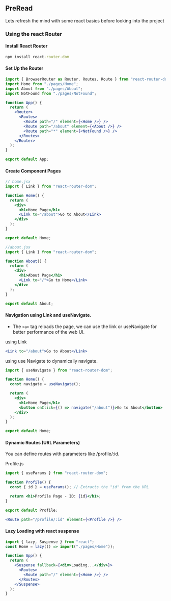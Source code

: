 ## PreRead

Lets refresh the mind with some react basics before looking into the project

### Using the react Router

#### Install React Router

```cmd
npm install react-router-dom
```

#### Set Up the Router

```jsx
import { BrowserRouter as Router, Routes, Route } from "react-router-dom";
import Home from "./pages/Home";
import About from "./pages/About";
import NotFound from "./pages/NotFound";

function App() {
  return (
    <Router>
      <Routes>
        <Route path="/" element={<Home />} />
        <Route path="/about" element={<About />} />
        <Route path="*" element={<NotFound />} />
      </Routes>
    </Router>
  );
}

export default App;
```

#### Create Component Pages

```jsx
// home.jsx
import { Link } from "react-router-dom";

function Home() {
  return (
    <div>
      <h1>Home Page</h1>
      <Link to="/about">Go to About</Link>
    </div>
  );
}

export default Home;
```

```jsx
//about.jsx
import { Link } from "react-router-dom";

function About() {
  return (
    <div>
      <h1>About Page</h1>
      <Link to="/">Go to Home</Link>
    </div>
  );
}

export default About;
```

#### Navigation using Link and useNavigate.

- The `<a>` tag reloads the page, we can use the link or useNavigate for better performance of the web UI.

using Link

```jsx
<Link to="/about">Go to About</Link>
```

using use Navigate to dynamically navigate.

```jsx
import { useNavigate } from "react-router-dom";

function Home() {
  const navigate = useNavigate();

  return (
    <div>
      <h1>Home Page</h1>
      <button onClick={() => navigate("/about")}>Go to About</button>
    </div>
  );
}

export default Home;
```

#### Dynamic Routes (URL Parameters)

You can define routes with parameters like /profile/:id.

Profile.js

```jsx
import { useParams } from "react-router-dom";

function Profile() {
  const { id } = useParams(); // Extracts the "id" from the URL

  return <h1>Profile Page - ID: {id}</h1>;
}

export default Profile;
```

```jsx
<Route path="/profile/:id" element={<Profile />} />
```

#### Lazy Loading with react suspense

```jsx
import { lazy, Suspense } from "react";
const Home = lazy(() => import("./pages/Home"));

function App() {
  return (
    <Suspense fallback={<div>Loading...</div>}>
      <Routes>
        <Route path="/" element={<Home />} />
      </Routes>
    </Suspense>
  );
}
```
